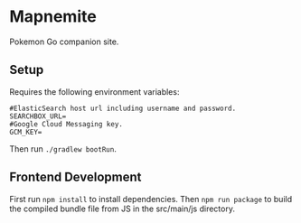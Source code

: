 # Mapnemite

Pokemon Go companion site.

## Setup

Requires the following environment variables:
```
#ElasticSearch host url including username and password.
SEARCHBOX_URL=
#Google Cloud Messaging key.
GCM_KEY=
```

Then run `./gradlew bootRun`.

## Frontend Development

First run `npm install` to install dependencies.  Then `npm run package` to build the compiled bundle file from JS in the src/main/js directory.